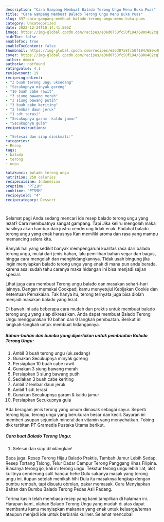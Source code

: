 ```yaml
---
description: "Cara Gampang Membuat Balado Terong Ungu Menu Buka Puas"
title: "Cara Gampang Membuat Balado Terong Ungu Menu Buka Puas"
slug: 897-cara-gampang-membuat-balado-terong-ungu-menu-buka-puas
category: Uncategorized
date: 2022-12-24T10:14:41.505Z
image: https://img-global.cpcdn.com/recipes/e36d0758fc50f194/680x482cq70/balado-terong-ungu-foto-resep-utama.jpg
hideToc: false
enableToc: true
enableTocContent: false
thumbnail: https://img-global.cpcdn.com/recipes/e36d0758fc50f194/680x482cq70/balado-terong-ungu-foto-resep-utama.jpg
cover: https://img-global.cpcdn.com/recipes/e36d0758fc50f194/680x482cq70/balado-terong-ungu-foto-resep-utama.jpg
author: Admin
authorAv: notfound
ratingvalue: 4.1
reviewcount: 19
recipeingredient:
- "3 buah terong ungu uksedang"
- "Secukupnya minyak goreng"
- "10 buah cabe rawit"
- "3 siung bawang merah"
- "3 siung bawang putih"
- "3 buah cabe keriting"
- "2 lembar daun jeruk"
- "1 sdt terasi"
- "Secukupnya garam  kaldu jamur"
- "Secukupnya gula"
recipeinstructions:

- "Selesai dan siap dinikmati!"
categories:
- Resep
tags:
- balado
- terong
- ungu

katakunci: balado terong ungu 
nutrition: 250 calories
recipecuisine: Indonesian
preptime: "PT21M"
cooktime: "PT59M"
recipeyield: "4"
recipecategory: Dessert

---
```



Selamat pagi Anda sedang mencari ide resep balado terong ungu yang lezat? Cara membuatnya sangat gampang. Tapi Jika keliru mengolah maka hasilnya akan hambar dan justru cenderung tidak enak. Padahal balado terong ungu yang enak harusnya Kan memiliki aroma dan rasa yang mampu memancing selera kita.


Banyak hal yang sedikit banyak mempengaruhi kualitas rasa dari balado terong ungu, mulai dari jenis bahan, lalu pemilihan bahan segar dan bagus, hingga cara mengolah dan menghidangkannya. Tidak usah bingung jika ingin menyiapkan balado terong ungu yang enak di mana pun anda berada, karena asal sudah tahu caranya maka hidangan ini bisa menjadi sajian spesial.

Lihat juga cara membuat Terong ungu balado dan masakan sehari-hari lainnya. Dengan memakai Cookpad, kamu menyetujui Kebijakan Cookie dan Ketentuan Pemakaian. Tak hanya itu, terong ternyata juga bisa diolah menjadi masakan balado yang lezat.


Di bawah ini ada beberapa cara mudah dan praktis untuk membuat balado terong ungu yang siap dikreasikan. Anda dapat membuat Balado Terong Ungu menggunakan 10 bahan dan 0 langkah pembuatan. Berikut ini langkah-langkah untuk membuat hidangannya.

<!--inarticleads1-->

##### Bahan-bahan dan bumbu yang diperlukan untuk pembuatan Balado Terong Ungu:

1. Ambil 3 buah terong ungu (uk.sedang)
1. Gunakan Secukupnya minyak goreng
1. Persiapkan 10 buah cabe rawit
1. Gunakan 3 siung bawang merah
1. Persiapkan 3 siung bawang putih
1. Sediakan 3 buah cabe keriting
1. Ambil 2 lembar daun jeruk
1. Ambil 1 sdt terasi
1. Gunakan Secukupnya garam &amp; kaldu jamur
1. Persiapkan Secukupnya gula


Ada beragam jenis terong yang umum dimasak sebagai sayur. Seperti terong hijau, terong ungu yang berukuran besar dan kecil. Sayuran ini memberi asupan sejumlah mineral dan vitamin yang menyehatkan. Tobing dkk terbitan PT Gramedia Pustaka Utama berikut. 

<!--inarticleads2-->

##### Cara buat Balado Terong Ungu:


1. Selesai dan siap dihidangkan!

Baca juga: Resep Terong Hijau Balado Praktis, Tambah Jamur Lebih Sedap. Resep Tortang Talong, Telur Dadar Campur Terong Panggang Khas Filipina. Biasanya terong ijo, kali ini terong ungu. Tekstur terong ungu lebih liat, alot kulitnya cenderung sulit hancur hehe Dulu sukanya masak yang terong ungu ini, itupun setelah menikah hihi Dulu itu masaknya lengkap dengan bumbu rempah, tapi disuatu obrolan, pakar memasak. Cara Menyiapkan Bahan dan Bumbu Balado Terong Pedas Asli Padang. 

Terima kasih telah membaca resep yang kami tampilkan di halaman ini. Harapan kami, olahan Balado Terong Ungu yang mudah di atas dapat membantu kamu menyiapkan makanan yang enak untuk keluarga/teman ataupun menjadi ide untuk berbisnis kuliner. Selamat mencoba!
